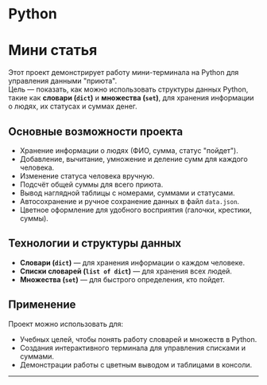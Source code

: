 # Python
# Мини статья

Этот проект демонстрирует работу мини-терминала на Python для управления данными "приюта".  
Цель — показать, как можно использовать структуры данных Python, такие как **словари (`dict`)** и **множества (`set`)**, для хранения информации о людях, их статусах и суммах денег.

## Основные возможности проекта

- Хранение информации о людях (ФИО, сумма, статус "пойдет").
- Добавление, вычитание, умножение и деление сумм для каждого человека.
- Изменение статуса человека вручную.
- Подсчёт общей суммы для всего приюта.
- Вывод наглядной таблицы с номерами, суммами и статусами.
- Автосохранение и ручное сохранение данных в файл `data.json`.
- Цветное оформление для удобного восприятия (галочки, крестики, суммы).

## Технологии и структуры данных

- **Словари (`dict`)** — для хранения информации о каждом человеке.
- **Списки словарей (`list of dict`)** — для хранения всех людей.
- **Множества (`set`)** — для быстрого определения, кто пойдет.

## Применение

Проект можно использовать для:

- Учебных целей, чтобы понять работу словарей и множеств в Python.
- Создания интерактивного терминала для управления списками и суммами.
- Демонстрации работы с цветным выводом и таблицами в консоли.

---
